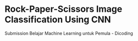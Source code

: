 # Rock-Paper-Scissors Image Classification Using CNN
Submission Belajar Machine Learning untuk Pemula - Dicoding


